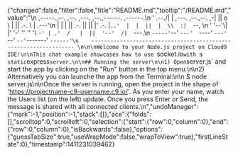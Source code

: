 {"changed":false,"filter":false,"title":"README.md","tooltip":"/README.md","value":"\n     ,-----.,--.                  ,--. ,---.   ,--.,------.  ,------.\n    '  .--./|  | ,---. ,--.,--. ,-|  || o   \\  |  ||  .-.  \\ |  .---'\n    |  |    |  || .-. ||  ||  |' .-. |`..'  |  |  ||  |  \\  :|  `--, \n    '  '--'\\|  |' '-' ''  ''  '\\ `-' | .'  /   |  ||  '--'  /|  `---.\n     `-----'`--' `---'  `----'  `---'  `--'    `--'`-------' `------'\n    ----------------------------------------------------------------- \n\n\nWelcome to your Node.js project on Cloud9 IDE!\n\nThis chat example showcases how to use `socket.io` with a static `express` server.\n\n## Running the server\n\n1) Open `server.js` and start the app by clicking on the \"Run\" button in the top menu.\n\n2) Alternatively you can launche the app from the Terminal:\n\n    $ node server.js\n\nOnce the server is running, open the project in the shape of 'https://projectname-c9-username.c9.io/'. As you enter your name, watch the Users list (on the left) update. Once you press Enter or Send, the message is shared with all connected clients.\n","undoManager":{"mark":-1,"position":-1,"stack":[]},"ace":{"folds":[],"scrolltop":0,"scrollleft":0,"selection":{"start":{"row":0,"column":0},"end":{"row":0,"column":0},"isBackwards":false},"options":{"guessTabSize":true,"useWrapMode":false,"wrapToView":true},"firstLineState":0},"timestamp":1411231039462}